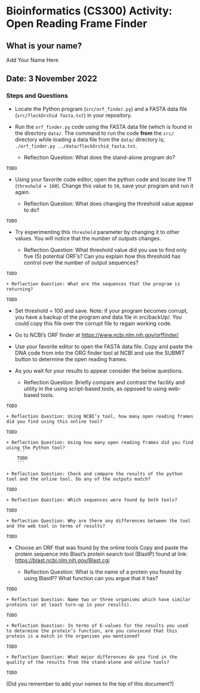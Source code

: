 # Bioinformatics (CS300) Activity: Open Reading Frame Finder

## What is your name?

Add Your Name Here

## Date: 3 November 2022

### Steps and Questions

* Locate the Python program (`src/orf_finder.py`) and a FASTA data file (`src/fleckOrchid fasta.txt`) in your repository.

* Run the `orf_finder.py` code using the FASTA data file (which is found in the directory `data/`. The command to run the code __from__ the `src/` directory while loading a data file from the `data/` directory is; `./orf_finder.py ../data/fleckOrchid_fasta.txt`.

    + Reflection Question:  What does the stand-alone program do?

```
TODO
```

* Using your favorite code editor, open the python code and locate line 11 (`threshold = 100`). Change this value to `50`, save your program and run it again.

    + Reflection Question: What does changing the threshold value appear to do?

```
TODO
```

* Try experimenting this `threshold` parameter by changing it  to other values. You will notice that the number of outputs changes.

    + Reflection Question: What threshold value did you use to find only five (5) potential ORF’s? Can you explain how this threshold has control over the number of output sequences?

```
TODO
```

    + Reflection Question: What are the sequences that the program is returning?

```
TODO
```

* Set threshold = 100 and save. Note: if your program becomes corrupt, you have a backup of the program and data file in src/backUp/. You could copy this file over the corrupt file to regain working code.

* Go to NCBI’s ORF finder at https://www.ncbi.nlm.nih.gov/orffinder/

* Use your favorite editor to open the FASTA data file. Copy and paste the DNA code from into the ORG finder tool at NCBI and use the SUBMIT button to determine the open reading frames.

* As you wait for your results to appear consider the below questions.

    + Reflection Question: Briefly compare and contrast the facility and utility in the using script-based tools, as opposed to using web-based tools.

```
TODO
```

    + Reflection Question: Using NCBI’s tool, how many open reading frames did you find using this online tool?

```
TODO
```

    + Reflection Question: Using how many open reading frames did you find using the Python tool?
		```
		TODO
		```

    + Reflection Question: Check and compare the results of the python tool and the online tool. Do any of the outputs match?

```
TODO
```

    + Reflection Question: Which sequences were found by both tools?

```
TODO
```

    + Reflection Question: Why are there any differences between the tool and the web tool in terms of results?

```
TODO
```

* Choose an ORF that was found by the online tools Copy and paste the protein sequence into Blast’s protein search tool (BlastP) found at link: https://blast.ncbi.nlm.nih.gov/Blast.cgi

    + Reflection Question: What is the name of a protein you found by using BlastP? What function can you argue that it has?

```
TODO
```

    + Reflection Question: Name two or three organisms which have similar proteins (or at least turn-up in your results).

```
TODO
```

    + Reflection Question: In terms of E-values for the results you used to determine the protein’s function, are you convinced that this protein is a match in the organisms you mentioned?

```
TODO
```

    + Reflection Question: What major differences do you find in the quality of the results from the stand-alone and online tools?

```
TODO
```

(Did you remember to add your names to the top of this document?)
